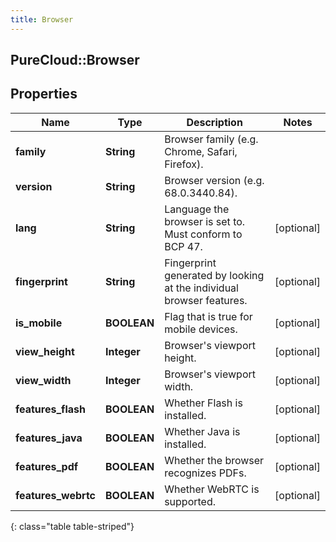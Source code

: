 ```yaml
---
title: Browser
---
```

## PureCloud::Browser

## Properties

|Name | Type | Description | Notes|
|------------ | ------------- | ------------- | -------------|
| **family** | **String** | Browser family (e.g. Chrome, Safari, Firefox). | |
| **version** | **String** | Browser version (e.g. 68.0.3440.84). | |
| **lang** | **String** | Language the browser is set to. Must conform to BCP 47. | [optional] |
| **fingerprint** | **String** | Fingerprint generated by looking at the individual browser features. | [optional] |
| **is_mobile** | **BOOLEAN** | Flag that is true for mobile devices. | [optional] |
| **view_height** | **Integer** | Browser&#39;s viewport height. | [optional] |
| **view_width** | **Integer** | Browser&#39;s viewport width. | [optional] |
| **features_flash** | **BOOLEAN** | Whether Flash is installed. | [optional] |
| **features_java** | **BOOLEAN** | Whether Java is installed. | [optional] |
| **features_pdf** | **BOOLEAN** | Whether the browser recognizes PDFs. | [optional] |
| **features_webrtc** | **BOOLEAN** | Whether WebRTC is supported. | [optional] |
{: class="table table-striped"}


